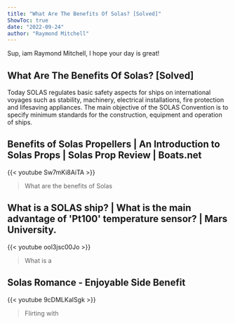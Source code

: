 ```yaml
---
title: "What Are The Benefits Of Solas? [Solved]"
ShowToc: true 
date: "2022-09-24"
author: "Raymond Mitchell" 
---
```


Sup, iam Raymond Mitchell, I hope your day is great!
## What Are The Benefits Of Solas? [Solved]
Today SOLAS regulates basic safety aspects for ships on international voyages such as stability, machinery, electrical installations, fire protection and lifesaving appliances. The main objective of the SOLAS Convention is to specify minimum standards for the construction, equipment and operation of ships.

## Benefits of Solas Propellers | An Introduction to Solas Props | Solas Prop Review  | Boats.net
{{< youtube Sw7mKi8AiTA >}}
>What are the benefits of Solas

## What is a SOLAS ship? | What is the main advantage of 'Pt100' temperature sensor? | Mars University.
{{< youtube ool3jsc00Jo >}}
>What is a 

## Solas Romance - Enjoyable Side Benefit
{{< youtube 9cDMLKaISgk >}}
>Flirting with 

